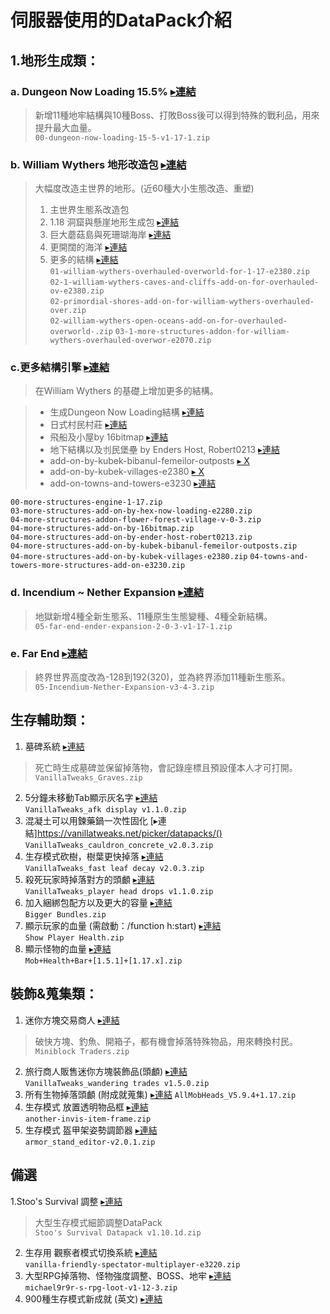 # 伺服器使用的DataPack介紹
## 1.地形生成類：
### **a. Dungeon Now Loading 15.5%** [▸連結](https://www.planetminecraft.com/data-pack/dungeon-now-loading-5-new-dungeons-5-new-bosses/)
> 新增11種地牢結構與10種Boss、打敗Boss後可以得到特殊的戰利品，用來提升最大血量。  
`00-dungeon-now-loading-15-5-v1-17-1.zip`

### **b. William Wythers 地形改造包** [▸連結](https://www.planetminecraft.com/data-pack/william-wythers-overhauled-overworld/) 
> 大幅度改造主世界的地形。(近60種大小生態改造、重塑)
> 1. 主世界生態系改造包 
> 2. 1.18 洞窟與懸崖地形生成包 [▸連結](https://www.planetminecraft.com/data-pack/william-wythers-caves-and-cliffs-add-on-for-overhauled-overworld-1-17/)
> 3. 巨大蘑菇島與死珊瑚海岸 [▸連結](https://www.planetminecraft.com/data-pack/overhauled-mushroom-islands-restored-add-on/)
> 4. 更開闊的海洋 [▸連結](https://www.planetminecraft.com/data-pack/william-wythers-overhauled-overworld-terralith-add-on/)  
> 5. 更多的結構 [▸連結](https://www.planetminecraft.com/data-pack/more-structures-add-on-for-william-wythers-overhauled-overworld-1-16-4/)  
`01-william-wythers-overhauled-overworld-for-1-17-e2380.zip`  
`02-1-william-wythers-caves-and-cliffs-add-on-for-overhauled-ov-e2380.zip`  
`02-primordial-shores-add-on-for-william-wythers-overhauled-over.zip`  
`02-william-wythers-open-oceans-add-on-for-overhauled-overworld-.zip`
`03-1-more-structures-addon-for-william-wythers-overhauled-overwor-e2070.zip`

### **c.更多結構引擎** [▸連結](https://www.planetminecraft.com/data-pack/more-structures-engine-for-1-17/)
> 在William Wythers 的基礎上增加更多的結構。

> + 生成Dungeon Now Loading結構 [▸連結](https://www.planetminecraft.com/data-pack/dungeon-now-loading-add-on-for-william-wythers-overhauled-overworld-1-17/)
> + 日式村民村莊 [▸連結](https://www.planetminecraft.com/data-pack/flower-forest-villages-addon-for-william-wyther-s-overhauled-overworld/)
> + 飛船及小屋by 16bitmap [▸連結](https://www.planetminecraft.com/data-pack/bitpack-by-16bitmap-add-on-for-william-wythers-overhauled-overworld-1-17/)
> + 地下結構以及刌民堡壘 by Enders Host, Robert0213 [▸連結](https://www.planetminecraft.com/data-pack/dungeons-amp-strongholds-add-on-for-william-wythers-overhauled-overworld-1-17/)
> + add-on-by-kubek-bibanul-femeilor-outposts [▸ X]()
> + add-on-by-kubek-villages-e2380 [▸ X]()
> + add-on-towns-and-towers-e3230 [▸連結](https://www.planetminecraft.com/data-pack/more-villlages-add-on-for-william-wythers-overhauled-overworld-1-17/)  
> 
`00-more-structures-engine-1-17.zip`    
`03-more-structures-add-on-by-hex-now-loading-e2280.zip`  
`04-more-structures-addon-flower-forest-village-v-0-3.zip`  
`04-more-structures-add-on-by-16bitmap.zip`  
`04-more-structures-add-on-by-ender-host-robert0213.zip`  
`04-more-structures-add-on-by-kubek-bibanul-femeilor-outposts.zip`  
`04-more-structures-add-on-by-kubek-villages-e2380.zip`
`04-towns-and-towers-more-structures-add-on-e3230.zip`

### **d. Incendium ~ Nether Expansion** [▸連結](https://www.planetminecraft.com/data-pack/incendium-nether-expansion/) 
> 地獄新增4種全新生態系、11種原生生態變種、4種全新結構。  
`05-far-end-ender-expansion-2-0-3-v1-17-1.zip`
### **e. Far End** [▸連結](https://www.planetminecraft.com/data-pack/far-end-ender-expansion-datapack-v0-1/) 
> 終界世界高度改為-128到192(320)，並為終界添加11種新生態系。  
`05-Incendium-Nether-Expansion-v3-4-3.zip`


## 生存輔助類：
1. 墓碑系統 [▸連結](https://vanillatweaks.net/picker/datapacks/)
> 死亡時生成墓碑並保留掉落物，會記錄座標且預設僅本人才可打開。  
`VanillaTweaks_Graves.zip`
2. 5分鐘未移動Tab顯示灰名字 [▸連結](https://vanillatweaks.net/picker/datapacks/)  
`VanillaTweaks_afk display v1.1.0.zip`
3. 混凝土可以用鍊藥鍋一次性固化 [▸連結]https://vanillatweaks.net/picker/datapacks/()  
`VanillaTweaks_cauldron_concrete_v2.0.3.zip`
4. 生存模式砍樹，樹葉更快掉落 [▸連結](https://vanillatweaks.net/picker/datapacks/)  
`VanillaTweaks_fast leaf decay v2.0.3.zip`
5. 殺死玩家時掉落對方的頭顱 [▸連結](https://vanillatweaks.net/picker/datapacks/)  
`VanillaTweaks_player head drops v1.1.0.zip`
6. 加入綑綁包配方以及更大的容量 [▸連結](https://www.planetminecraft.com/data-pack/bigger-bundles-more-bundle-storage-1-17x/)  
`Bigger Bundles.zip`
7. 顯示玩家的血量 (需啟動：/function h:start) [▸連結](https://www.planetminecraft.com/data-pack/health/)  
`Show Player Health.zip`
8. 顯示怪物的血量 [▸連結](https://www.curseforge.com/minecraft/customization/mob-health-bar-dp)  
`Mob+Health+Bar+[1.5.1]+[1.17.x].zip`


## 裝飾&蒐集類：
1. 迷你方塊交易商人 [▸連結](https://www.planetminecraft.com/data-pack/miniblock-traders/)
> 破快方塊、釣魚、開箱子，都有機會掉落特殊物品，用來轉換村民。  
`Miniblock Traders.zip`
2. 旅行商人販售迷你方塊裝飾品(頭顱) [▸連結]()  
`VanillaTweaks_wandering trades v1.5.0.zip`
3. 所有生物掉落頭顱 (附成就蒐集) [▸連結](https://www.curseforge.com/minecraft/customization/all-mob-heads?__cf_chl_jschl_tk__=UtEeoc7I8cQi.fid.Onj76EIA8lNs6FYQXxYaadfwm4-1637952556-0-gaNycGzNDL0) 
`AllMobHeads_V5.9.4+1.17.zip`
4. 生存模式 放置透明物品框 [▸連結](https://www.planetminecraft.com/data-pack/another-invisible-item-frame-pack-use-shears-to-make-disappear/)  
`another-invis-item-frame.zip`
5. 生存模式 盔甲架姿勢調節器 [▸連結](https://www.planetminecraft.com/data-pack/armor-stand-editor/)  
`armor_stand_editor-v2.0.1.zip`



## 備選
1.Stoo's Survival 調整 [▸連結](https://www.planetminecraft.com/data-pack/stoo-s-subtle-survival-improvements-combat-health-mobs-recipes-exploration/)
> 大型生存模式細節調整DataPack  
`Stoo's Survival Datapack v1.10.1d.zip`
2. 生存用 觀察者模式切換系統 [▸連結](https://www.planetminecraft.com/data-pack/smp-friendly-spectator/)  
`vanilla-friendly-spectator-multiplayer-e3220.zip`
3. 大型RPG掉落物、怪物強度調整、BOSS、地牢 [▸連結](https://www.planetminecraft.com/data-pack/rpg-loot-data-pack/)  
`michael9r9r-s-rpg-loot-v1-12-3.zip`
4. 900種生存模式新成就 (英文) [▸連結](https://www.planetminecraft.com/data-pack/blazeandcave-s-advancements-pack-1-12/)
